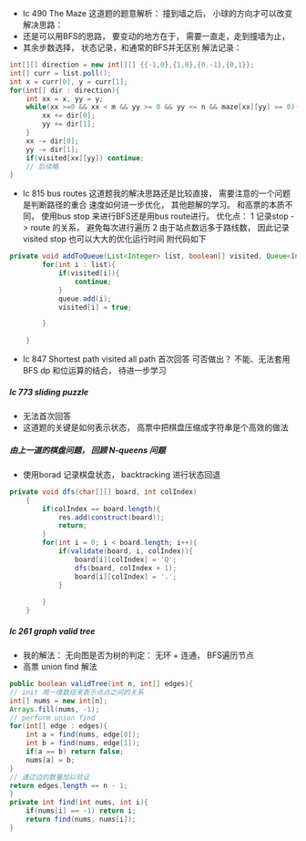 - lc 490 The Maze
这道题的题意解析： 撞到墙之后， 小球的方向才可以改变
解决思路： 
- 还是可以用BFS的思路， 要变动的地方在于， 需要一直走，走到撞墙为止，
- 其余步数选择， 状态记录，和通常的BFS并无区别
解法记录：
```java
int[][] direction = new int[][] {{-1,0},{1,0},{0.-1},{0,1}};
int[] curr = list.poll();
int x = curr[0], y = curr[1];
for(int[] dir : direction){
    int xx = x, yy = y;
    while(xx >=0 && xx < m && yy >= 0 && yy <= n && maze[xx][yy] == 0){
        xx += dir[0];
        yy += dir[1];
    }
    xx -= dir[0];
    yy -= dir[1];
    if(visited[xx][yy]) continue;
    // 后续略
}
```
- lc 815 bus routes
这道题我的解决思路还是比较直接， 需要注意的一个问题是判断路径的重合
速度如何进一步优化， 其他题解的学习。
和高票的本质不同， 使用bus stop 来进行BFS还是用bus route进行。
优化点： 1 记录stop -> route 的关系， 避免每次进行遍历
        2 由于站点数远多于路线数， 因此记录visited stop 也可以大大的优化运行时间
附代码如下
```java
private void addToQueue(List<Integer> list, boolean[] visited, Queue<Integer> queue){
        for(int i : list){
            if(visited[i]){
                continue;
            }
            queue.add(i);
            visited[i] = true;

        }
        
    }
```
- lc 847 Shortest path visited all path
 首次回答 可否做出？ 不能、无法套用BFS
 dp 和位运算的结合， 待进一步学习

#####  lc 773 sliding puzzle 
- 无法首次回答
- 这道题的关键是如何表示状态， 高票中把棋盘压缩成字符串是个高效的做法
#####  由上一道的棋盘问题， 回顾 N-queens 问题
- 使用borad 记录棋盘状态， backtracking 进行状态回退
```java
private void dfs(char[][] board, int colIndex)
	{
		if(colIndex == board.length){
            res.add(construct(board));
            return;
        }
        for(int i = 0; i < board.length; i++){
            if(validate(board, i, colIndex)){
                board[i][colIndex] = 'Q';
                dfs(board, colIndex + 1);
                board[i][colIndex] = '.';
            }
            
        }
	}
```
##### lc 261 graph valid tree
- 我的解法： 无向图是否为树的判定： 无环 + 连通， BFS遍历节点
- 高票 union find 解法
```java
public boolean validTree(int n, int[] edges){
// init 用一维数组来表示点点之间的关系
int[] nums = new int[n];
Arrays.fill(nums, -1);
// perform union find
for(int[] edge : edges){
    int a = find(nums, edge[0]);
    int b = find(nums, edge[1]);
    if(a == b) return false;
    nums[a] = b;
}
// 通过边的数量加以验证
return edges.length == n - 1;
}
private int find(int nums, int i){
    if(nums[i] == -1) return i;
    return find(nums, nums[i]);
}
``` 


